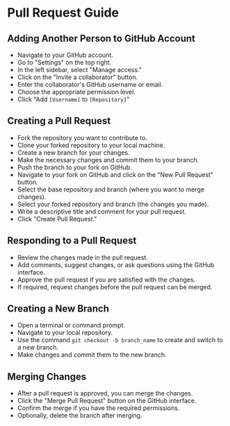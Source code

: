 # Pull Request Guide

## Adding Another Person to GitHub Account

- Navigate to your GitHub account.
- Go to "Settings" on the top right.
- In the left sidebar, select "Manage access."
- Click on the "Invite a collaborator" button.
- Enter the collaborator's GitHub username or email.
- Choose the appropriate permission level.
- Click "Add `[Username]` to `[Repository]`"

## Creating a Pull Request

- Fork the repository you want to contribute to.
- Clone your forked repository to your local machine.
- Create a new branch for your changes.
- Make the necessary changes and commit them to your branch.
- Push the branch to your fork on GitHub.
- Navigate to your fork on GitHub and click on the "New Pull Request" button.
- Select the base repository and branch (where you want to merge changes).
- Select your forked repository and branch (the changes you made).
- Write a descriptive title and comment for your pull request.
- Click "Create Pull Request."

## Responding to a Pull Request

- Review the changes made in the pull request.
- Add comments, suggest changes, or ask questions using the GitHub interface.
- Approve the pull request if you are satisfied with the changes.
- If required, request changes before the pull request can be merged.

## Creating a New Branch

- Open a terminal or command prompt.
- Navigate to your local repository.
- Use the command `git checkout -b branch_name` to create and switch to a new branch.
- Make changes and commit them to the new branch.

## Merging Changes

- After a pull request is approved, you can merge the changes.
- Click the "Merge Pull Request" button on the GitHub interface.
- Confirm the merge if you have the required permissions.
- Optionally, delete the branch after merging.
